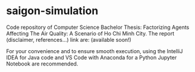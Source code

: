 # saigon-simulation
Code repository of Computer Science Bachelor Thesis: Factorizing Agents Affecting The Air Quality: A Scenario of Ho Chi Minh City. The report (disclaimer, references...) link are: (available soon!)

For your convenience and to ensure smooth execution, using the IntelliJ IDEA  for Java code and VS Code with Anaconda for a Python Jupyter Notebook are recommended.
